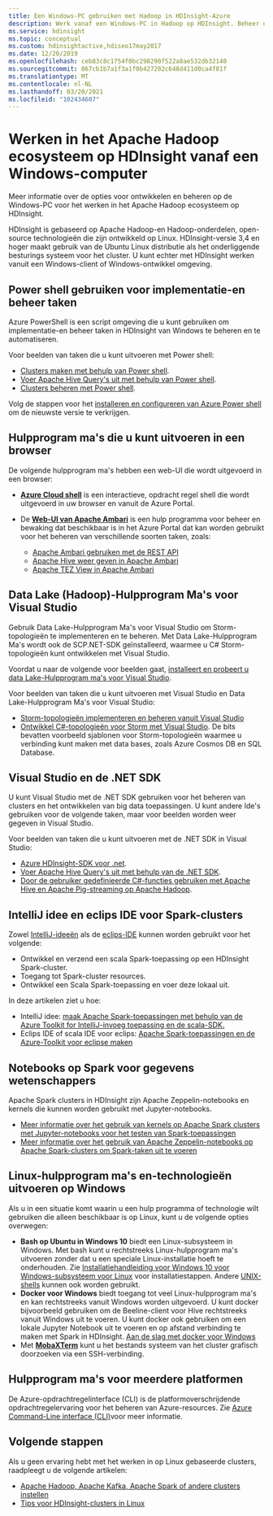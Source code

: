 ```yaml
---
title: Een Windows-PC gebruiken met Hadoop in HDInsight-Azure
description: Werk vanaf een Windows-PC in Hadoop op HDInsight. Beheer en vraag clusters met Power shell-, Visual Studio-en Linux-hulpprogram ma's. Ontwikkel big data oplossingen met .NET.
ms.service: hdinsight
ms.topic: conceptual
ms.custom: hdinsightactive,hdiseo17may2017
ms.date: 12/20/2019
ms.openlocfilehash: ceb83c8c1754f0bc298290f522a8ae532db32140
ms.sourcegitcommit: 867cb1b7a1f3a1f0b427282c648d411d0ca4f81f
ms.translationtype: MT
ms.contentlocale: nl-NL
ms.lasthandoff: 03/20/2021
ms.locfileid: "102434607"
---
```

# <a name="work-in-the-apache-hadoop-ecosystem-on-hdinsight-from-a-windows-pc"></a>Werken in het Apache Hadoop ecosysteem op HDInsight vanaf een Windows-computer

Meer informatie over de opties voor ontwikkelen en beheren op de Windows-PC voor het werken in het Apache Hadoop ecosysteem op HDInsight.

HDInsight is gebaseerd op Apache Hadoop-en Hadoop-onderdelen, open-source technologieën die zijn ontwikkeld op Linux. HDInsight-versie 3,4 en hoger maakt gebruik van de Ubuntu Linux distributie als het onderliggende besturings systeem voor het cluster. U kunt echter met HDInsight werken vanuit een Windows-client of Windows-ontwikkel omgeving.

## <a name="use-powershell-for-deployment-and-management-tasks"></a>Power shell gebruiken voor implementatie-en beheer taken

Azure PowerShell is een script omgeving die u kunt gebruiken om implementatie-en beheer taken in HDInsight van Windows te beheren en te automatiseren.

Voor beelden van taken die u kunt uitvoeren met Power shell:

* [Clusters maken met behulp van Power shell](hdinsight-hadoop-create-linux-clusters-azure-powershell.md).
* [Voer Apache Hive Query's uit met behulp van Power shell](hadoop/apache-hadoop-use-hive-powershell.md).
* [Clusters beheren met Power shell](hdinsight-administer-use-powershell.md).

Volg de stappen voor het [installeren en configureren van Azure Power shell](/powershell/azure/install-az-ps) om de nieuwste versie te verkrijgen.

## <a name="utilities-you-can-run-in-a-browser"></a>Hulpprogram ma's die u kunt uitvoeren in een browser

De volgende hulpprogram ma's hebben een web-UI die wordt uitgevoerd in een browser:
* **[Azure Cloud shell](../cloud-shell/overview.md)** is een interactieve, opdracht regel shell die wordt uitgevoerd in uw browser en vanuit de Azure Portal.

* De **[Web-UI van Apache Ambari](hdinsight-hadoop-manage-ambari.md)** is een hulp programma voor beheer en bewaking dat beschikbaar is in het Azure Portal dat kan worden gebruikt voor het beheren van verschillende soorten taken, zoals:
    * [Apache Ambari gebruiken met de REST API](hdinsight-hadoop-manage-ambari-rest-api.md)
    * [Apache Hive weer geven in Apache Ambari](hadoop/apache-hadoop-use-hive-ambari-view.md)
    * [Apache TEZ View in Apache Ambari](./index.yml)

## <a name="data-lake-hadoop-tools-for-visual-studio"></a>Data Lake (Hadoop)-Hulpprogram Ma's voor Visual Studio

Gebruik Data Lake-Hulpprogram Ma's voor Visual Studio om Storm-topologieën te implementeren en te beheren. Met Data Lake-Hulpprogram Ma's wordt ook de SCP.NET-SDK geïnstalleerd, waarmee u C# Storm-topologieën kunt ontwikkelen met Visual Studio.

Voordat u naar de volgende voor beelden gaat, [installeert en probeert u data Lake-Hulpprogram ma's voor Visual Studio](hadoop/apache-hadoop-visual-studio-tools-get-started.md).

Voor beelden van taken die u kunt uitvoeren met Visual Studio en Data Lake-Hulpprogram Ma's voor Visual Studio:
* [Storm-topologieën implementeren en beheren vanuit Visual Studio](storm/apache-storm-deploy-monitor-topology-linux.md)
* [Ontwikkel C#-topologieën voor Storm met Visual Studio](storm/apache-storm-develop-csharp-visual-studio-topology.md). De bits bevatten voorbeeld sjablonen voor Storm-topologieën waarmee u verbinding kunt maken met data bases, zoals Azure Cosmos DB en SQL Database.

## <a name="visual-studio-and-the-net-sdk"></a>Visual Studio en de .NET SDK

U kunt Visual Studio met de .NET SDK gebruiken voor het beheren van clusters en het ontwikkelen van big data toepassingen. U kunt andere Ide's gebruiken voor de volgende taken, maar voor beelden worden weer gegeven in Visual Studio.

Voor beelden van taken die u kunt uitvoeren met de .NET SDK in Visual Studio:
* [Azure HDInsight-SDK voor .net](/dotnet/api/overview/azure/hdinsight).
* [Voer Apache Hive Query's uit met behulp van de .NET SDK](hadoop/apache-hadoop-use-hive-dotnet-sdk.md).
* [Door de gebruiker gedefinieerde C#-functies gebruiken met Apache Hive en Apache Pig-streaming op Apache Hadoop](hadoop/apache-hadoop-hive-pig-udf-dotnet-csharp.md).

## <a name="intellij-idea-and-eclipse-ide-for-spark-clusters"></a>IntelliJ idee en eclips IDE voor Spark-clusters

Zowel [IntelliJ-ideeën](https://www.jetbrains.com/idea/download) als de [eclips-IDE](https://www.eclipse.org/downloads/) kunnen worden gebruikt voor het volgende:
* Ontwikkel en verzend een scala Spark-toepassing op een HDInsight Spark-cluster.
* Toegang tot Spark-cluster resources.
* Ontwikkel een Scala Spark-toepassing en voer deze lokaal uit.

In deze artikelen ziet u hoe:
* IntelliJ idee: [maak Apache Spark-toepassingen met behulp van de Azure Toolkit for IntelliJ-invoeg toepassing en de scala-SDK.](spark/apache-spark-intellij-tool-plugin.md)
* Eclips IDE of scala IDE voor eclips: [Apache Spark-toepassingen en de Azure-Toolkit voor eclipse maken](spark/apache-spark-eclipse-tool-plugin.md)

## <a name="notebooks-on-spark-for-data-scientists"></a>Notebooks op Spark voor gegevens wetenschappers

Apache Spark clusters in HDInsight zijn Apache Zeppelin-notebooks en kernels die kunnen worden gebruikt met Jupyter-notebooks.

* [Meer informatie over het gebruik van kernels op Apache Spark clusters met Jupyter-notebooks voor het testen van Spark-toepassingen](spark/apache-spark-zeppelin-notebook.md)
* [Meer informatie over het gebruik van Apache Zeppelin-notebooks op Apache Spark-clusters om Spark-taken uit te voeren](spark/apache-spark-jupyter-notebook-kernels.md)

## <a name="run-linux-based-tools-and-technologies-on-windows"></a>Linux-hulpprogram ma's en-technologieën uitvoeren op Windows

Als u in een situatie komt waarin u een hulp programma of technologie wilt gebruiken die alleen beschikbaar is op Linux, kunt u de volgende opties overwegen:

* **Bash op Ubuntu in Windows 10** biedt een Linux-subsysteem in Windows. Met bash kunt u rechtstreeks Linux-hulpprogram ma's uitvoeren zonder dat u een speciale Linux-installatie hoeft te onderhouden. Zie [Installatiehandleiding voor Windows 10 voor Windows-subsysteem voor Linux](/windows/wsl/install-win10) voor installatiestappen.  Andere [UNIX-shells](https://www.gnu.org/software/bash/) kunnen ook worden gebruikt.
* **Docker voor Windows** biedt toegang tot veel Linux-hulpprogram ma's en kan rechtstreeks vanuit Windows worden uitgevoerd. U kunt docker bijvoorbeeld gebruiken om de Beeline-client voor Hive rechtstreeks vanuit Windows uit te voeren. U kunt docker ook gebruiken om een lokale Jupyter Notebook uit te voeren en op afstand verbinding te maken met Spark in HDInsight. [Aan de slag met docker voor Windows](https://docs.docker.com/docker-for-windows/)
* Met **[MobaXTerm](https://mobaxterm.mobatek.net/)** kunt u het bestands systeem van het cluster grafisch doorzoeken via een SSH-verbinding.

## <a name="cross-platform-tools"></a>Hulpprogram ma's voor meerdere platformen

De Azure-opdrachtregelinterface (CLI) is de platformoverschrijdende opdrachtregelervaring voor het beheren van Azure-resources.  Zie [Azure Command-Line interface (CLI)](/cli/azure/)voor meer informatie.

## <a name="next-steps"></a>Volgende stappen

Als u geen ervaring hebt met het werken in op Linux gebaseerde clusters, raadpleegt u de volgende artikelen:
* [Apache Hadoop, Apache Kafka, Apache Spark of andere clusters instellen](hdinsight-hadoop-provision-linux-clusters.md)
* [Tips voor HDInsight-clusters in Linux](hdinsight-hadoop-linux-information.md)